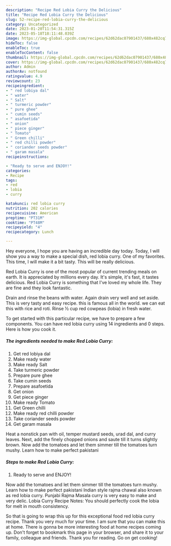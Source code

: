 ```yaml
---
description: "Recipe Red Lobia Curry the Delicious"
title: "Recipe Red Lobia Curry the Delicious"
slug: 52-recipe-red-lobia-curry-the-delicious
category: Uncategorized
date: 2023-01-20T11:54:31.315Z
date: 2023-05-18T18:11:48.039Z
image: https://img-global.cpcdn.com/recipes/62d62dac07901437/680x482cq70/red-lobia-curry-recipe-main-photo.jpg
hideToc: false
enableToc: true
enableTocContent: false
thumbnail: https://img-global.cpcdn.com/recipes/62d62dac07901437/680x482cq70/red-lobia-curry-recipe-main-photo.jpg
cover: https://img-global.cpcdn.com/recipes/62d62dac07901437/680x482cq70/red-lobia-curry-recipe-main-photo.jpg
author: Admin
authorAv: notfound
ratingvalue: 4.9
reviewcount: 23
recipeingredient:
- " red lobiya dal"
- " water"
- " Salt"
- " turmeric powder"
- " pure ghee"
- " cumin seeds"
- " asafoetida"
- " onion"
- " piece ginger"
- " Tomato"
- " Green chilli"
- " red chilli powder"
- " coriander seeds powder"
- " garam masala"
recipeinstructions:

- "Ready to serve and ENJOY!"
categories:
- Recipe
tags:
- red
- lobia
- curry

katakunci: red lobia curry 
nutrition: 202 calories
recipecuisine: American
preptime: "PT31M"
cooktime: "PT48M"
recipeyield: "4"
recipecategory: Lunch

---
```



Hey everyone, I hope you are having an incredible day today. Today, I will show you a way to make a special dish, red lobia curry. One of my favorites. This time, I will make it a bit tasty. This will be really delicious.

Red Lobia Curry is one of the most popular of current trending meals on earth. It is appreciated by millions every day. It's simple, it's fast, it tastes delicious. Red Lobia Curry is something that I've loved my whole life. They are fine and they look fantastic.

Drain and rinse the beans with water. Again drain very well and set aside. This is very tasty and easy recipe. this is famous all in the world. we can eat this with rice and roti. Rinse ½ cup red cowpeas (lobia) in fresh water.


To get started with this particular recipe, we have to prepare a few components. You can have red lobia curry using 14 ingredients and 0 steps. Here is how you cook it.

<!--inarticleads1-->

##### The ingredients needed to make Red Lobia Curry:

1. Get  red lobiya dal
1. Make ready  water
1. Make ready  Salt
1. Take  turmeric powder
1. Prepare  pure ghee
1. Take  cumin seeds
1. Prepare  asafoetida
1. Get  onion
1. Get  piece ginger
1. Make ready  Tomato
1. Get  Green chilli
1. Make ready  red chilli powder
1. Take  coriander seeds powder
1. Get  garam masala


Heat a nonstick pan with oil, temper mustard seeds, urad dal, and curry leaves. Next, add the finely chopped onions and saute till it turns slightly brown. Now add the tomatoes and let them simmer till the tomatoes turn mushy. Learn how to make perfect pakistani 

<!--inarticleads2-->

##### Steps to make Red Lobia Curry:


1. Ready to serve and ENJOY!

Now add the tomatoes and let them simmer till the tomatoes turn mushy. Learn how to make perfect pakistani Indian style rajma chawal also known as red lobia curry. Punjabi Rajma Masala curry is very easy to make and very delic. Lobia Curry Recipe Notes: You should perfectly cook the lobia for melt in mouth consistency. 

So that is going to wrap this up for this exceptional food red lobia curry recipe. Thank you very much for your time. I am sure that you can make this at home. There is gonna be more interesting food at home recipes coming up. Don't forget to bookmark this page in your browser, and share it to your family, colleague and friends. Thank you for reading. Go on get cooking!
